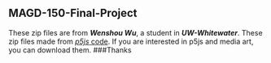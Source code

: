 ## MAGD-150-Final-Project
These zip files are from **_Wenshou Wu_**, a student in **_UW-Whitewater_**.
These zip files made from [_p5js_ code](https://p5js.org/).
If you are interested in p5js and media art, you can download them.
###Thanks
